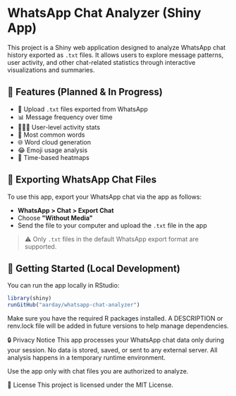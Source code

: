 # WhatsApp Chat Analyzer (Shiny App)

This project is a Shiny web application designed to analyze WhatsApp chat history exported as `.txt` files. It allows users to explore message patterns, user activity, and other chat-related statistics through interactive visualizations and summaries.

## 🔧 Features (Planned & In Progress)

- 📁 Upload `.txt` files exported from WhatsApp
- 📊 Message frequency over time
- 🧑‍🤝‍🧑 User-level activity stats
- 🧠 Most common words
- 🌐 Word cloud generation
- 😂 Emoji usage analysis
- 📆 Time-based heatmaps

## 📂 Exporting WhatsApp Chat Files

To use this app, export your WhatsApp chat via the app as follows:

- **WhatsApp > Chat > Export Chat**  
- Choose **"Without Media"**
- Send the file to your computer and upload the `.txt` file in the app

> ⚠️ Only `.txt` files in the default WhatsApp export format are supported.

## 🚀 Getting Started (Local Development)

You can run the app locally in RStudio:

```r
library(shiny)
runGitHub("aarday/whatsapp-chat-analyzer")
```

Make sure you have the required R packages installed. A DESCRIPTION or renv.lock file will be added in future versions to help manage dependencies.

🔒 Privacy Notice
This app processes your WhatsApp chat data only during your session. No data is stored, saved, or sent to any external server. All analysis happens in a temporary runtime environment.

Use the app only with chat files you are authorized to analyze.

📄 License
This project is licensed under the MIT License.


